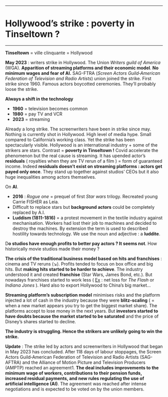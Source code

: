 ***
# Hollywood’s strike : poverty in Tinseltown ?
***
**Tinseltown** = ville clinquante = Hollywood 

**May 2023** : writers strike in Hollywood. The Union *Writers guild of America* (WGA). **Apparition of streaming platforms and their economic model**. **No minimum wages and fear of AI.** SAG-FTRA (*Screen Actors Guild‐American Federation of Television and Radio Artists*) union joined the strike. First strike since 1960. Famous actors boycotted ceremonies. They’ll probably loose the strike. 

**Always a shift in the technology**
- **1960** = television becomes common 
- **1980** = pay TV and VCR
- **2023** = streaming 

Already a long strike. The screenwriters have been in strike since may. Nothing is currently shot in Hollywood. High level of media hype. Small compared to California’s working class. Yet the strike has been spectacularly visible. Hollywood is an international industry + some of the strikers are stars. Contrast = **poverty in Tinseltown !** Covid accelerate the phenomenon but the real cause is streaming. It has upended actor’s **residuals** (  royalties when they are TV rerun of a film ) = form of guaranteed income. Indeed **residuals doesn’t exist on streaming platforms : actors get payed only once**. They stand up together against studios’ CEOs but it also huge inequalities among actors themselves. 

On **AI**. 
- **2016** : *Rogue one* = prequel of first *Star wars* trilogy. Recreated young Carrie FISHER as Leia.
- Difficult to replace stars but **background actors** could be completely replaced by A.I. 
- **Luddism (1811-1816)** = a protest movement in the textile industry against mechanisation. Workers had lost their job to machines and decided to destroy the machines. By extension the term is used to described hostility towards technology. We use the noun and adjective : a **luddite**. 

D**o studios have enough profits to better pay actors ? It seems not**. How historically movie studios made their money ? 

**The crisis of the traditional business model based on hits and franchises** : cinema and TV reruns (↘). Profits tended to focus on box office and big hits. But **making hits started to be harder to achieve**. The industry understood it and created **franchise** (Star Wars, James Bond, etc.). But nowadays franchises started to work less ( <u>Ex</u> : net loss for *The Flash* or *Indiana Jones* ). Hard also to export Hollywood to China’s big market… 

**Streaming platform’s subscription model** minimises risks and the platform injected a lot of cash in the industry because they were **blitz-scaling** ( = when a new market appears you try to get the biggest market share). The platforms accept to lose money in the next years. But **investors started to have doubts because the market started to be saturated** and the price of Disney’s shares started to decline. 

**The industry is struggling. Hence the strikers are unlikely going to win the strike.**

**Update** : The strike led by actors and screenwriters in Hollywood that began in May 2023 has concluded. After 118 days of labour stoppages, the Screen Actors Guild‐American Federation of Television and Radio Artists (SAG-AFTRA) and the Alliance of Motion Picture and Television Producers (AMPTP) reached an agreement1. **The deal includes improvements to the minimum wage of workers, contributions to their pension funds, increased residual payments, and new rules regulating the use of artificial intelligence (AI)**. The agreement was reached after intense negotiations and is expected to be voted on by the union members.